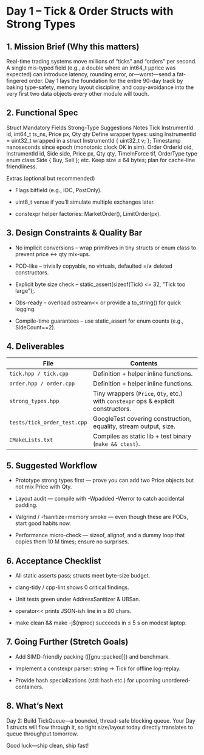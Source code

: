 # Day 1 – Tick & Order Structs with Strong Types

## 1. Mission Brief (Why this matters)

Real-time trading systems move millions of “ticks” and “orders” per second. A single mis-typed field (e.g., a double where an int64_t µprice was expected) can introduce latency, rounding error, or—worst—send a fat-fingered order. Day 1 lays the foundation for the entire 90-day track by baking type-safety, memory layout discipline, and copy-avoidance into the very first two data objects every other module will touch.

## 2. Functional Spec

Struct	Mandatory Fields	Strong-Type Suggestions	Notes
Tick	InstrumentId id, int64_t ts_ns, Price px, Qty qty	Define wrapper types:
using InstrumentId = uint32_t wrapped in a struct InstrumentId { uint32_t v; };	Timestamp nanoseconds since epoch (monotonic clock OK in sim).
Order	OrderId oid, InstrumentId id, Side side, Price px, Qty qty, TimeInForce tif, OrderType type	enum class Side { Buy, Sell }; etc.	Keep size ≤ 64 bytes; plan for cache-line friendliness.

Extras (optional but recommended)

-    Flags bitfield (e.g., IOC, PostOnly).

-    uint8_t venue if you’ll simulate multiple exchanges later.

-    constexpr helper factories: MarketOrder(), LimitOrder(px).

## 3. Design Constraints & Quality Bar

-    No implicit conversions – wrap primitives in tiny structs or enum class to prevent price ↔ qty mix-ups.

-    POD-like – trivially copyable, no virtuals, defaulted =/≠ deleted constructors.

-    Explicit byte size check – static_assert(sizeof(Tick) <= 32, "Tick too large");.

-    Obs-ready – overload ostream<< or provide a to_string() for quick logging.

-    Compile-time guarantees – use static_assert for enum counts (e.g., SideCount==2).

## 4. Deliverables
| File                        | Contents                                                                           |
| --------------------------- | ---------------------------------------------------------------------------------- |
| `tick.hpp / tick.cpp`       | Definition + helper inline functions.                                              |
| `order.hpp / order.cpp`     | Definition + helper inline functions.                                              |
| `strong_types.hpp`          | Tiny wrappers (`Price`, `Qty`, etc.) with `constexpr` ops & explicit constructors. |
| `tests/tick_order_test.cpp` | GoogleTest covering construction, equality, stream output, size.                   |
| `CMakeLists.txt`            | Compiles as static lib + test binary (`make && ctest`).                            |

## 5. Suggested Workflow

-    Prototype strong types first — prove you can add two Price objects but not mix Price with Qty.

-    Layout audit — compile with -Wpadded -Werror to catch accidental padding.

-    Valgrind / -fsanitize=memory smoke — even though these are PODs, start good habits now.

-    Performance micro-check — sizeof, alignof, and a dummy loop that copies them 10 M times; ensure no surprises.

## 6. Acceptance Checklist

-   All static asserts pass; structs meet byte-size budget.

-   clang-tidy / cpp-lint shows 0 critical findings.

-   Unit tests green under AddressSanitizer & UBSan.

-   operator<< prints JSON-ish line in ≤ 80 chars.

-    make clean && make -j$(nproc) succeeds in ≤ 5 s on modest laptop.

## 7. Going Further (Stretch Goals)

-    Add SIMD-friendly packing ([[gnu::packed]]) and benchmark.

-    Implement a constexpr parser: string → Tick for offline log-replay.

-    Provide hash specializations (std::hash<OrderId> etc.) for upcoming unordered-containers.

## 8. What’s Next

Day 2: Build TickQueue<T>—a bounded, thread-safe blocking queue. Your Day 1 structs will flow through it, so tight size/layout today directly translates to queue throughput tomorrow.

Good luck—ship clean, ship fast!
